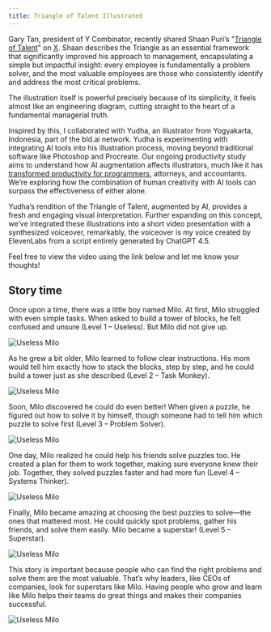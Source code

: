 ```yaml
---
title: Triangle of Talent Illustrated
---
```


Gary Tan, president of Y Combinator, recently shared Shaan Puri’s "[Triangle of Talent](https://www.shaanpuri.com/essays/triangle-of-talent)" on [X](https://x.com/garrytan/status/1888067926588276837). Shaan describes the Triangle as an essential framework that significantly improved his approach to management, encapsulating a simple but impactful insight: every employee is fundamentally a problem solver, and the most valuable employees are those who consistently identify and address the most critical problems.

The illustration itself is powerful precisely because of its simplicity, it feels almost like an engineering diagram, cutting straight to the heart of a fundamental managerial truth.

Inspired by this, I collaborated with Yudha, an illustrator from Yogyakarta, Indonesia, part of the bld.ai network. Yudha is experimenting with integrating AI tools into his illustration process, moving beyond traditional software like Photoshop and Procreate. Our ongoing productivity study aims to understand how AI augmentation affects illustrators, much like it has [transformed productivity for programmers](https://blog.dannycastonguay.com/on-Jack-Clark-and-enthropic-econ-index/), attorneys, and accountants. We’re exploring how the combination of human creativity with AI tools can surpass the effectiveness of either alone.

Yudha’s rendition of the Triangle of Talent, augmented by AI, provides a fresh and engaging visual interpretation. Further expanding on this concept, we’ve integrated these illustrations into a short video presentation with a synthesized voiceover, remarkably, the voiceover is my voice created by ElevenLabs from a script entirely generated by ChatGPT 4.5.

Feel free to view the video using the link below and let me know your thoughts!

## Story time

Once upon a time, there was a little boy named Milo. At first, Milo struggled with even simple tasks. When asked to build a tower of blocks, he felt confused and unsure (Level 1 – Useless). But Milo did not give up.

![Useless Milo](/assets/img/2025-05-20-triangle-of-talent/5.jpg)

As he grew a bit older, Milo learned to follow clear instructions. His mom would tell him exactly how to stack the blocks, step by step, and he could build a tower just as she described (Level 2 – Task Monkey).

![Useless Milo](/assets/img/2025-05-20-triangle-of-talent/4.jpg)

Soon, Milo discovered he could do even better! When given a puzzle, he figured out how to solve it by himself, though someone had to tell him which puzzle to solve first (Level 3 – Problem Solver).

![Useless Milo](/assets/img/2025-05-20-triangle-of-talent/3.jpg)

One day, Milo realized he could help his friends solve puzzles too. He created a plan for them to work together, making sure everyone knew their job. Together, they solved puzzles faster and had more fun (Level 4 – Systems Thinker).

![Useless Milo](/assets/img/2025-05-20-triangle-of-talent/2.jpg)

Finally, Milo became amazing at choosing the best puzzles to solve—the ones that mattered most. He could quickly spot problems, gather his friends, and solve them easily. Milo became a superstar! (Level 5 – Superstar).

![Useless Milo](/assets/img/2025-05-20-triangle-of-talent/1.jpg)

This story is important because people who can find the right problems and solve them are the most valuable. That’s why leaders, like CEOs of companies, look for superstars like Milo. Having people who grow and learn like Milo helps their teams do great things and makes their companies successful.

![Useless Milo](/assets/img/2025-05-20-triangle-of-talent/6.jpg)
